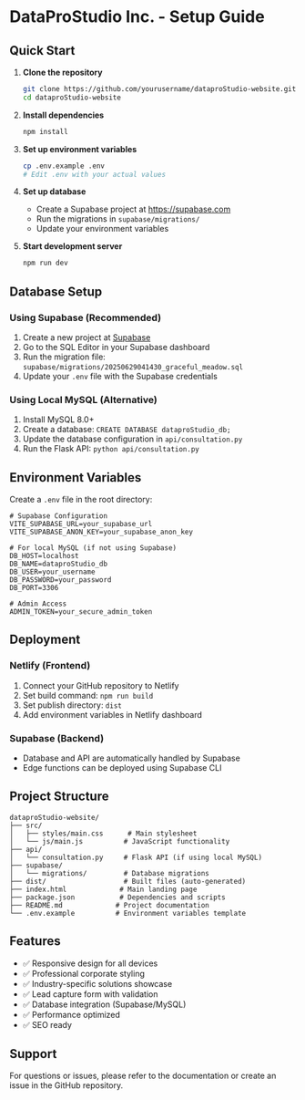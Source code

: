 # DataProStudio Inc. - Setup Guide

## Quick Start

1. **Clone the repository**
   ```bash
   git clone https://github.com/yourusername/dataproStudio-website.git
   cd dataproStudio-website
   ```

2. **Install dependencies**
   ```bash
   npm install
   ```

3. **Set up environment variables**
   ```bash
   cp .env.example .env
   # Edit .env with your actual values
   ```

4. **Set up database**
   - Create a Supabase project at https://supabase.com
   - Run the migrations in `supabase/migrations/`
   - Update your environment variables

5. **Start development server**
   ```bash
   npm run dev
   ```

## Database Setup

### Using Supabase (Recommended)

1. Create a new project at [Supabase](https://supabase.com)
2. Go to the SQL Editor in your Supabase dashboard
3. Run the migration file: `supabase/migrations/20250629041430_graceful_meadow.sql`
4. Update your `.env` file with the Supabase credentials

### Using Local MySQL (Alternative)

1. Install MySQL 8.0+
2. Create a database: `CREATE DATABASE dataproStudio_db;`
3. Update the database configuration in `api/consultation.py`
4. Run the Flask API: `python api/consultation.py`

## Environment Variables

Create a `.env` file in the root directory:

```env
# Supabase Configuration
VITE_SUPABASE_URL=your_supabase_url
VITE_SUPABASE_ANON_KEY=your_supabase_anon_key

# For local MySQL (if not using Supabase)
DB_HOST=localhost
DB_NAME=dataproStudio_db
DB_USER=your_username
DB_PASSWORD=your_password
DB_PORT=3306

# Admin Access
ADMIN_TOKEN=your_secure_admin_token
```

## Deployment

### Netlify (Frontend)
1. Connect your GitHub repository to Netlify
2. Set build command: `npm run build`
3. Set publish directory: `dist`
4. Add environment variables in Netlify dashboard

### Supabase (Backend)
- Database and API are automatically handled by Supabase
- Edge functions can be deployed using Supabase CLI

## Project Structure

```
dataproStudio-website/
├── src/
│   ├── styles/main.css      # Main stylesheet
│   └── js/main.js          # JavaScript functionality
├── api/
│   └── consultation.py     # Flask API (if using local MySQL)
├── supabase/
│   └── migrations/         # Database migrations
├── dist/                   # Built files (auto-generated)
├── index.html             # Main landing page
├── package.json           # Dependencies and scripts
├── README.md             # Project documentation
└── .env.example          # Environment variables template
```

## Features

- ✅ Responsive design for all devices
- ✅ Professional corporate styling
- ✅ Industry-specific solutions showcase
- ✅ Lead capture form with validation
- ✅ Database integration (Supabase/MySQL)
- ✅ Performance optimized
- ✅ SEO ready

## Support

For questions or issues, please refer to the documentation or create an issue in the GitHub repository.